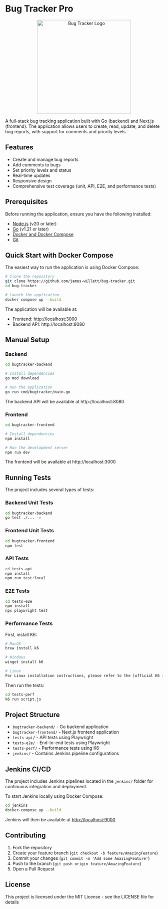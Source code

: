 # Bug Tracker Pro

<p align="center">
  <img src="bugtracker-frontend/public/bugTracker_Logo.png" alt="Bug Tracker Logo" width="300" height="300"/>
</p>

A full-stack bug tracking application built with Go (backend) and Next.js (frontend). The application allows users to create, read, update, and delete bug reports, with support for comments and priority levels.

## Features

- Create and manage bug reports
- Add comments to bugs
- Set priority levels and status
- Real-time updates
- Responsive design
- Comprehensive test coverage (unit, API, E2E, and performance tests)

## Prerequisites

Before running the application, ensure you have the following installed:

- [Node.js](https://nodejs.org/) (v20 or later)
- [Go](https://go.dev/) (v1.21 or later)
- [Docker and Docker Compose](https://docs.docker.com/)
- [Git](https://git-scm.com/)

## Quick Start with Docker Compose

The easiest way to run the application is using Docker Compose:

```bash
# Clone the repository
git clone https://github.com/james-willett/bug-tracker.git
cd bug-tracker

# Launch the application
docker compose up --build
```

The application will be available at:
- Frontend: http://localhost:3000
- Backend API: http://localhost:8080

## Manual Setup

### Backend

```bash
cd bugtracker-backend

# Install dependencies
go mod download

# Run the application
go run cmd/bugtracker/main.go
```

The backend API will be available at http://localhost:8080

### Frontend

```bash
cd bugtracker-frontend

# Install dependencies
npm install

# Run the development server
npm run dev
```

The frontend will be available at http://localhost:3000

## Running Tests

The project includes several types of tests:

### Backend Unit Tests
```bash
cd bugtracker-backend
go test ./... -v
```

### Frontend Unit Tests
```bash
cd bugtracker-frontend
npm test
```

### API Tests
```bash
cd tests-api
npm install
npm run test:local
```

### E2E Tests
```bash
cd tests-e2e
npm install
npx playwright test
```

### Performance Tests
First, install K6:
```bash
# MacOS
brew install k6

# Windows
winget install k6

# Linux
For Linux installation instructions, please refer to the [official K6 installation guide](https://k6.io/docs/getting-started/installation#linux)
```

Then run the tests:
```bash
cd tests-perf
k6 run script.js
```

## Project Structure

- `bugtracker-backend/` - Go backend application
- `bugtracker-frontend/` - Next.js frontend application
- `tests-api/` - API tests using Playwright
- `tests-e2e/` - End-to-end tests using Playwright
- `tests-perf/` - Performance tests using K6
- `jenkins/` - Contains Jenkins pipeline configurations

## Jenkins CI/CD

The project includes Jenkins pipelines located in the `jenkins/` folder for continuous integration and deployment.

To start Jenkins locally using Docker Compose:

```bash
cd jenkins
docker-compose up --build
```

Jenkins will then be available at [http://localhost:9000](http://localhost:9000).

## Contributing

1. Fork the repository
2. Create your feature branch (`git checkout -b feature/AmazingFeature`)
3. Commit your changes (`git commit -m 'Add some AmazingFeature'`)
4. Push to the branch (`git push origin feature/AmazingFeature`)
5. Open a Pull Request

## License

This project is licensed under the MIT License - see the LICENSE file for details  